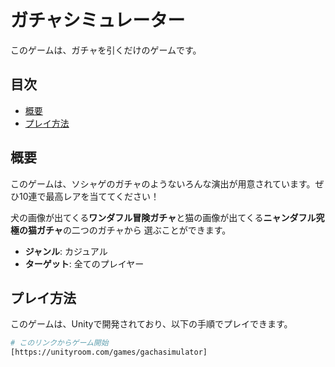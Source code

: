 # ガチャシミュレーター

このゲームは、ガチャを引くだけのゲームです。

## 目次
- [概要](#概要)
- [プレイ方法](#プレイ方法)

## 概要

このゲームは、ソシャゲのガチャのようないろんな演出が用意されています。ぜひ10連で最高レアを当ててください！

犬の画像が出てくる**ワンダフル冒険ガチャ**と猫の画像が出てくる**ニャンダフル究極の猫ガチャ**の二つのガチャから
選ぶことができます。

- **ジャンル**: カジュアル
- **ターゲット**: 全てのプレイヤー

## プレイ方法

このゲームは、Unityで開発されており、以下の手順でプレイできます。

```bash
# このリンクからゲーム開始
[https://unityroom.com/games/gachasimulator]
